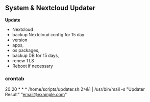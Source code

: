 ## System & Nextcloud Updater
**Update**
- Nextcloud 
- backup Nextcloud config for 15 day
- version
- apps, 
- os packages, 
- backup DB for 15 days, 
- renew TLS 
- Reboot if necessary

### crontab
20 20 * * * /home/scripts/updater.sh 2>&1 | /usr/bin/mail -s "Updater Result" "email@example.com"

